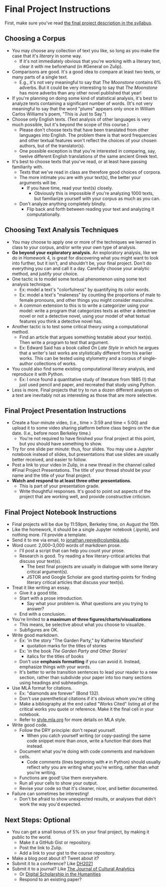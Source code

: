 
# Final Project Instructions

First, make sure you've read [the final project description in the syllabus](http://icla2021.jonreeve.com/#final-project). 

## Choosing a Corpus

 - You may choose any collection of text you like, so long as you make the case that it's *literary* in some way.
   - If it's not immediately obvious that you're working with a literary text, clear it with me beforehand (in #General on Zulip). 
 - Comparisons are good. It's a good idea to compare at least two texts, or many parts of a single text. 
   - E.g., it's not very meaningful to say that _The Moonstone_ contains 6% adverbs. But it could be very interesting to say that _The Moonstone_ has more adverbs than any other novel published that year!
 - If you're planning on doing some kind of statistical analysis, it's best to analyze texts containing a significant number of words. (It's not very meaningful to say that the word "plums" appears only once in William Carlos Williams's poem, "This is Just to Say.")
 - Choose only English texts. (Text analysis of other languages is very much possible, but it's beyond the scope of this course.)
   - Please don't choose texts that have been translated from other languages into English. The problem there is that word frequencies and other textual features won't reflect the choices of your chosen authors, but of the translator(s). 
   - One possible exception is that you're interested in comparing, say, twelve different English translations of the same ancient Greek text.
 - It's best to choose texts that you've read, or at least have passing familiarity with.
   - Texts that we've read in class are therefore good choices of corpora.
   - The more intimate you are with your text(s), the better your arguments will be. 
     - If you have time, read your text(s) closely. 
       - Obviously this is impossible if you're analyzing 1000 texts, but familiarize yourself with your corpus as much as you can.
   - Don't analyze anything completely blindly. 
     - Flip back and forth between reading your text and analyzing it computationally.

## Choosing Text Analysis Techniques

 - You may choose to apply one or more of the techniques we learned in class to your corpus, and/or write your own type of analysis.
 - **Go beyond your exploratory analysis.** An exploratory analysis, like we do in Homework 4, is great for discovering what you might want to look into further, but it isn't, and shouldn't be, your final project. Don't do everything you can and call it a day. Carefully choose your analytic method, and justify your choice.
 - One tactic is to model some textual phenomenon using some text analysis technique. 
   - Ex: model a text's "colorfulness" by quantifying its color words. 
   - Ex: model a text's "maleness" by counting the proportions of male to female pronouns, and other things you might consider masculine.
   - A common extension to this is to write a categorizer using your model: write a program that categorizes texts as either a detective novel or not a detective novel, using your model of what textual features you think a detective novel has. 
 - Another tactic is to test some critical theory using a computational method. 
   - Find an article that argues something testable about your text(s). Then write a program to test that argument. 
   - Ex: Edward Said has a book called _On Late Style_ in which he argues that a writer's last works are stylistically different from his earlier works. This can be tested using stylometry and a corpus of single-author collections of works.
 - You could also find some existing computational literary analysis, and reproduce it with Python. 
   - Ex: I once found a quantitative study of literature from 1885 (!) that just used pencil and paper, and recreated that study using Python.
 - Less is more. Final projects that try to run a dozen different analyses on a text are inevitably not as interesting as those that are more selective.

## Final Project Presentation Instructions

 - Create a four-minute video, (i.e., time > 3:59 and time < 5:00) and upload it to some video sharing platform before class begins on the due date. (I.e., before noon Berkeley time.)
   - You're not required to have finished your final project at this point, but you should have something to show.
 - Try for one slide per minute: thus, four slides. You may use a Jupyter notebook instead of slides, but presentations that use slides are usually better received, and easier to follow.
 - Post a link to your video in Zulip, in a new thread in the channel called #Final Project Presentations. The title of your thread should be your name and the title of your final project.
 - **Watch and respond to at least three other presentations.**
   - This is part of your presentation grade.
   - Write thoughtful responses. It's good to point out aspects of the project that are working well, and provide constructive criticism.

## Final Project Notebook Instructions

 - Final projects will be due by 11:59pm, Berkeley time, on August the 15th.
 - Like the homework, it should be a single Jupyter notebook (.ipynb), and nothing more. I'll provide a template.
 - Send it to me via email, to jonathan.reeve@columbia.edu.
 - Word count: 2,000–3,000 words of markdown prose.
   - I'll post a script that can help you count your prose.
   - Research is good. Try reading a few literary-critical articles that discuss your text(s).
     - The best final projects are usually in dialogue with some literary critical argument(s).
     - JSTOR and Google Scholar are good starting-points for finding literary critical articles that discuss your text(s). 
 - Treat it like writing an essay.
   - Give it a good title.
   - Start with a prose introduction. 
     - Say what your problem is. What questions are you trying to answer? 
   - End with a conclusion. 
 - You're limited to **a maximum of three figures/charts/visualizations**
   - This means, be selective about what you choose to visualize.
   - Subfigures are OK.
 - Write good markdown.
   - Ex: 'in the story "The Garden Party," by Katherine Mansfield' 
     - quotation marks for the titles of stories
   - Ex: 'in the book _The Garden Party and Other Stories_' 
     - italics for the titles of books
   - Don't use **emphasis formatting** if you can avoid it. Instead, emphasize things with your words.
   - It's better to write transition sentences to lead your reader to a new section, rather than subdivide your paper into too many sections using headings and subheadings. 
 - Use MLA format for citations.
   - Ex: "diamonds are forever" (Bond 132). 
   - Don't use parenthetical citations if it's obvious whom you're citing
   - Make a bibliography at the end called "Works Cited" listing all of the critical works you quote or reference. Make it the final cell in your notebook. 
   - Refer to [style.mla.org](https://style.mla.org/) for more details on MLA style. 
 - Write good code. 
   - Follow the DRY principle: don't repeat yourself. 
     - When you catch yourself writing (or copy-pasting) the same code snippet more than once, write a function that does that instead.
   - Document what you're doing with code comments and markdown cells. 
     - Code comments (lines beginning with `#` in Python) should usually reflect *why* you are writing what you're writing, rather than *what* you're writing. 
   - Functions are good! Use them everywhere.
   - Run all your cells to show your output.
   - Revise your code so that it's cleaner, nicer, and better documented. 
 - Failure can sometimes be interesting! 
   - Don't be afraid to show unexpected results, or analyses that didn't work the way you'd expected.
   
## Next Steps: **Optional**

 - You can get a small bonus of 5% on your final project, by making it public to the world. 
   - Make it a GitHub Gist or repository. 
   - Post the link to Zulip.
   - Add a link to your gist to the course repository.
 - Make a blog post about it? Tweet about it? 
 - Submit it to a conference? Like [DH2021](https://dh2021.adho.org/)
 - Submit it to a journal? Like [The Journal of Cultural Analytics](https://culturalanalytics.org/) 
   - Or [Digital Scholarship in the Humanities](https://academic.oup.com/dsh)
   - Respond to an existing paper? 

